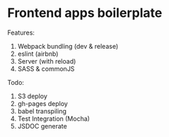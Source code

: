 # Frontend apps boilerplate

Features:
  1. Webpack bundling (dev & release)
  2. eslint (airbnb)
  3. Server (with reload)
  4. SASS & commonJS

Todo:
  1. S3 deploy
  2. gh-pages deploy
  3. babel transpiling
  4. Test Integration (Mocha)
  5. JSDOC generate
